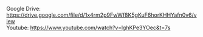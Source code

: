 Google Drive: https://drive.google.com/file/d/1x4rm2p9FwWf8K5gKuF6horKHHYafn0v6/view  
Youtube: https://www.youtube.com/watch?v=lghKPe3YOec&t=7s